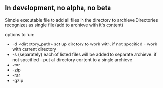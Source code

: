 ## In development, no alpha, no beta ##

Simple executable file to add all files in the directory to archieve
Directories recognizes as single file (add to archieve with it's content)

options to run:
- -d <directory_path> set up diretory to work with; if not specified - work with current directory
- -s (separately) each of listed files will be added to separate archieve. if not specified - put all directory content to a single archieve
- -tar
- -zip
- -rar
- -gzip

